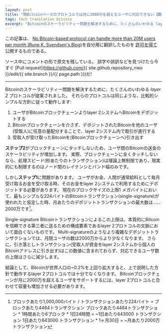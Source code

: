 ```yaml
---
layout: post
title: "現Bitcoinベースのプロトコルでは月に2000万を超えるユーザに対応できない【翻訳】"
tags: tech translation bitcoin
excerpt: "Bitcoinのスケーラビリティー問題を解決するために、たくさんのいわゆる layer 2 プロトコルが提案されました。 それらのプロトコルは同じような、比較的シンプルな方針に従って動作します:"
---
```


この記事は、
[No Bitcoin-based protocol can handle more than 20M users per month (Rune K. Svendsen's Blog)](https://runeksvendsen.github.io/blog/posts/2017-10-08-no-bitcoin-based-protocol-can-handle-more-than-20m-users-per-month.html)を自分用に翻訳したものを
[許可を得て](https://twitter.com/runeksvendsen/status/919218487167471617)
公開するものである。

ソース中にコメントの形で原文を残している。
誤字や誤訳などを見つけたら今すぐ
[Pull request](https://github.com/{{ site.github.repository_nwo }}/edit/{{ site.branch }}/{{ page.path }})だ!

---
<!-- To solve Bitcoin’s scalability challenge, many so-called _layer 2_ protocols have been proposed. All of these protocols operate on the same, relatively simple, principle: -->

Bitcoinのスケーラビリティー問題を解決するために、たくさんのいわゆる _layer 2_ プロトコルが提案されました。
それらのプロトコルは同じような、比較的シンプルな方針に従って動作します:

<!-- 1.  User deposits bitcoins (via the Bitcoin blockchain) into the layer 2 system
2.  Stuff happens within the layer 2 system – without touching the Bitcoin blockchain – which assigns arbitrarily small parts of the deposited bitcoins to other users (recipients) in the system
3.  Recipients withdraw received bitcoins (into the Bitcoin blockchain) -->

1. ユーザがBitcoinブロックチェーンよりlayer 2システムへBitcoinをデポジットする
2. Bitcoinブロックチェーンを介さず、デポジットされたBitcoinを他のユーザ(受取人)に任意の量配分することで、layer 2システム内で取引が進行する
3. 受取人が受け取ったBitcoinを(Bitcoinブロックチェーンへ)引き出す

<!-- This increases the scalability of transferring bitcoins from user to user, since at _Step 2_ nothing touches the blockchain. In fact, since nothing touches the blockchain, the transaction speed (as measured in transactions per second) is theoretically unlimited, and in practice only limited by latency and bandwidth between nodes. -->
**ステップ2**がブロックチェーンにタッチしないため、ユーザ間のBitcoinの送金のスケーラビリティが増加します。
実際、ブロックチェーンに全くタッチしないなら、処理スピード(秒あたりのトランザクション)は理論上無制限であり、現実的にも制限するのはノード間のレイテンシとバンド幅のみです。

<!-- The problem, however, is _Step 1_. When a user receives money – which humans usually receive monthly as wages/salaries – they need to deposit it into the layer 2 system, in order for it to be available within it. At the current block size limit of 1 MB, the maximum number of deposit transactions per month – assuming the simplest Bitcoin transaction (single-signature) with a size of 224 bytes is used – is 20 million[^1]. -->

しかし**ステップ1**に問題があります。
ユーザがお金、人間が通常給料として毎月受け取るお金を受け取る時、そのお金をlayer 2システムで利用するためにデポジットする必要があります。
現在のブロックサイズの上限1 メガバイトにおいて、最もシンプルな224バイトのBitcoinトランザクション(single-signature)が使われたと仮定した時、月あたりのデポジットトランザクションの最大数は……2000万です[^1]。

<!-- [^1]: 1,000,000 bytes per block/224 bytes per transactions = 4464 tx/block  
    4464 tx/block*6 blocks per hour*24 hours per day = ~643000 tx/day  
    643000 tx/day*30 days per month = ~20 million tx/month -->

[^1]: ブロックあたり1,000,000バイト / トランザクションあたり224バイト = ブロックあたり4464トランザクション
    ブロックあたり4464トランザクション * 1時間あたり6ブロック * 1日24時間 = ~1日あたり643000 トランザクション
    1日あたり643000 トランザクション * 1ヶ月30日 = ~月あたり2000万トランザクション

<!-- This is a maximum, since a single-signature Bitcoin transaction isn’t very interesting in the context of layer 2 protocols (it essentially constitutes sending your bitcoins to a trusted third party). Thus, with more complex (e.g. multi-signature) deposit transactions, the number of monthly users will be less than 20 million. Furthermore, this figure does not include the withdrawal transactions (where recipients withdraw funds from the layer 2 system to their private Bitcoin address), which will decrease the maximum number of supported users even further. -->

Single-signature Bitcoinトランザクションによるこの上限は、本質的にBitcoinを信頼できる第三者に送るための構成要素であるlayer 2プロトコルの文脈において面白くないものです。
Multi-signatureのようなより複雑なデポジットトランザクションでは、月間ユーザの数は2000万からより少なくなります。
さらに、引き落としトランザクション(受取人が資金をlayer 2システムから個人のBitcoinアドレスに引き出す)はこの数値に含まれておらず、対応できるユーザ数の上限はさらに減少します。

<!-- In conclusion, if Bitcoin is to scale to more than ~0.2% of the world’s population, layer 2 protocols – operating on the principle described above – will not be sufficient. The Bitcoin blockchain will need to increase its capacity in conjunction with layer 2 protocols, or it will not have sufficient capacity to support more than – at most – 20 million users per month. -->

結論として、Bitcoinが世界人口の~0.2%を上回り拡大すると、上で説明した方針で動作するlayer 2プロトコルでは十分でなくなります。
Bitcoinブロックチェーンが月に2000万を超えるユーザをサポートするには、layer 2プロトコルと合わせて容量も増加させる必要があります。